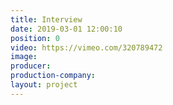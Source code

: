 ```yaml
---
title: Interview
date: 2019-03-01 12:00:10
position: 0
video: https://vimeo.com/320789472
image:
producer:
production-company:
layout: project
---
```


